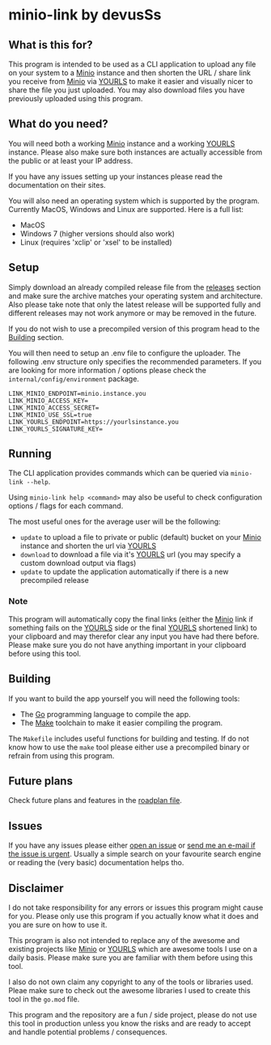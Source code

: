 # minio-link by devusSs

## What is this for?

This program is intended to be used as a CLI application to upload any file on your system to a [Minio](https://min.io/) instance and then shorten the URL / share link you receive from [Minio](https://min.io/) via [YOURLS](https://yourls.org/) to make it easier and visually nicer to share the file you just uploaded.
You may also download files you have previously uploaded using this program.

## What do you need?

You will need both a working [Minio](https://min.io/) instance and a working [YOURLS](https://yourls.org/) instance. Please also make sure both instances are actually accessible from the public or at least your IP address.

If you have any issues setting up your instances please read the documentation on their sites.

You will also need an operating system which is supported by the program. Currently MacOS, Windows and Linux are supported. Here is a full list:

- MacOS
- Windows 7 (higher versions should also work)
- Linux (requires 'xclip' or 'xsel' to be installed)

## Setup

Simply download an already compiled release file from the [releases](https://github.com/devusSs/minio-link/releases) section and make sure the archive matches your operating system and architecture. Also please take note that only the latest release will be supported fully and different releases may not work anymore or may be removed in the future.

If you do not wish to use a precompiled version of this program head to the [Building](https://github.com/devusSs/minio-link/blob/main/README.md#Building) section.

You will then need to setup an .env file to configure the uploader.
The following .env structure only specifies the recommended parameters. If you are looking for more information / options please check the `internal/config/environment` package.

```env
LINK_MINIO_ENDPOINT=minio.instance.you
LINK_MINIO_ACCESS_KEY=
LINK_MINIO_ACCESS_SECRET=
LINK_MINIO_USE_SSL=true
LINK_YOURLS_ENDPOINT=https://yourlsinstance.you
LINK_YOURLS_SIGNATURE_KEY=
```

## Running

The CLI application provides commands which can be queried via `minio-link --help`.

Using `minio-link help <command>` may also be useful to check configuration options / flags for each command.

The most useful ones for the average user will be the following:
- `update` to upload a file to private or public (default) bucket on your [Minio](https://min.io/) instance and shorten the url via [YOURLS](https://yourls.org/)
- `download` to download a file via it's [YOURLS](https://yourls.org/) url (you may specify a custom download output via flags)
- `update` to update the application automatically if there is a new precompiled release


### Note

This program will automatically copy the final links (either the [Minio](https://min.io/) link if something fails on the [YOURLS](https://yourls.org/) side or the final [YOURLS](https://yourls.org/) shortened link) to your clipboard and may therefor clear any input you have had there before. Please make sure you do not have anything important in your clipboard before using this tool.

## Building

If you want to build the app yourself you will need the following tools:
- The [Go](https://go.dev) programming language to compile the app.
- The [Make](https://www.gnu.org/software/make/) toolchain to make it easier compiling the program.

The `Makefile` includes useful functions for building and testing. If do not know how to use the `make` tool please either use a precompiled binary or refrain from using this program.

## Future plans

Check future plans and features in the [roadplan file](https://github.com/devusSs/minio-link/blob/main/roadmap.md).

## Issues

If you have any issues please either [open an issue](https://github.com/devusSs/minio-link/issues) or [send me an e-mail if the issue is urgent](mailto:devuscs@gmail.com). Usually a simple  search on your favourite search engine or reading the (very basic) documentation helps tho.

## Disclaimer

I do not take responsibility for any errors or issues this program might cause for you. Please only use this program if you actually know what it does and you are sure on how to use it.

This program is also not intended to replace any of the awesome and existing projects like [Minio](https://min.io/) or [YOURLS](https://yourls.org/) which are awesome tools I use on a daily basis. Please make sure you are familiar with them before using this tool.

I also do not own claim any copyright to any of the tools or libraries used. Pleae make sure to check out the awesome libraries I used to create this tool in the `go.mod` file.

This program and the repository are a fun / side project, please do not use this tool in production unless you know the risks and are ready to accept and handle potential problems / consequences.